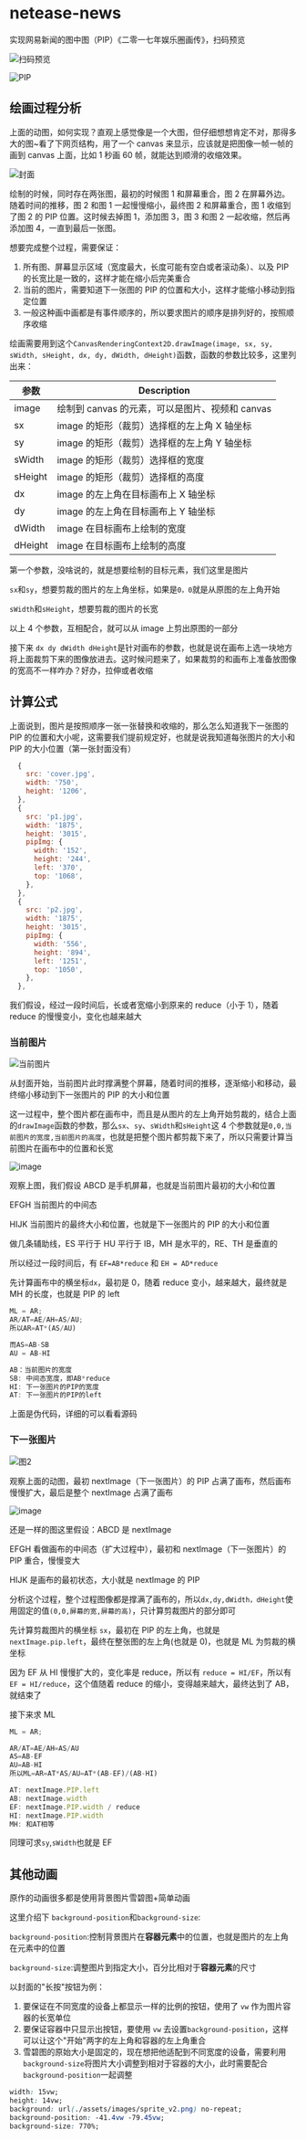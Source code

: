 # netease-news

实现网易新闻的图中图（PIP）《二零一七年娱乐圈画传》，扫码预览

![扫码预览](https://cdn.jsdelivr.net/gh/hezhongfeng/images/202303171551033.png)

![PIP](https://cdn.jsdelivr.net/gh/hezhongfeng/images/202302280925668.gif)

## 绘画过程分析

上面的动图，如何实现？直观上感觉像是一个大图，但仔细想想肯定不对，那得多大的图~看了下网页结构，用了一个 canvas 来显示，应该就是把图像一帧一帧的画到 canvas 上面，比如 1 秒画 60 帧，就能达到顺滑的收缩效果。

![封面](https://cdn.jsdelivr.net/gh/hezhongfeng/images/202303131448540.svg)

绘制的时候，同时存在两张图，最初的时候图 1 和屏幕重合，图 2 在屏幕外边。随着时间的推移，图 2 和图 1 一起慢慢缩小，最终图 2 和屏幕重合，图 1 收缩到了图 2 的 PIP 位置。这时候去掉图 1，添加图 3，图 3 和图 2 一起收缩，然后再添加图 4，一直到最后一张图。

想要完成整个过程，需要保证：

1. 所有图、屏幕显示区域（宽度最大，长度可能有空白或者滚动条）、以及 PIP 的长宽比是一致的，这样才能在缩小后完美重合
2. 当前的图片，需要知道下一张图的 PIP 的位置和大小，这样才能缩小移动到指定位置
3. 一般这种画中画都是有事件顺序的，所以要求图片的顺序是排列好的，按照顺序收缩

绘画需要用到这个`CanvasRenderingContext2D.drawImage(image, sx, sy, sWidth, sHeight, dx, dy, dWidth, dHeight)`函数，函数的参数比较多，这里列出来：

| 参数    | Description                                     |
| ------- | ----------------------------------------------- |
| image   | 绘制到 canvas 的元素，可以是图片、视频和 canvas |
| sx      | image 的矩形（裁剪）选择框的左上角 X 轴坐标     |
| sy      | image 的矩形（裁剪）选择框的左上角 Y 轴坐标     |
| sWidth  | image 的矩形（裁剪）选择框的宽度                |
| sHeight | image 的矩形（裁剪）选择框的高度                |
| dx      | image 的左上角在目标画布上 X 轴坐标             |
| dy      | image 的左上角在目标画布上 Y 轴坐标             |
| dWidth  | image 在目标画布上绘制的宽度                    |
| dHeight | image 在目标画布上绘制的高度                    |

第一个参数，没啥说的，就是想要绘制的目标元素，我们这里是图片

`sx`和`sy`，想要剪裁的图片的左上角坐标，如果是`0，0`就是从原图的左上角开始

`sWidth`和`sHeight`，想要剪裁的图片的长宽

以上 4 个参数，互相配合，就可以从 image 上剪出原图的一部分

接下来 `dx dy dWidth dHeight`是针对画布的参数，也就是说在画布上选一块地方将上面裁剪下来的图像放进去。这时候问题来了，如果裁剪的和画布上准备放图像的宽高不一样咋办？好办，拉伸或者收缩

## 计算公式

上面说到，图片是按照顺序一张一张替换和收缩的，那么怎么知道我下一张图的 PIP 的位置和大小呢，这需要我们提前规定好，也就是说我知道每张图片的大小和 PIP 的大小位置（第一张封面没有）

```js
  {
    src: 'cover.jpg',
    width: '750',
    height: '1206',
  },
  {
    src: 'p1.jpg',
    width: '1875',
    height: '3015',
    pipImg: {
      width: '152',
      height: '244',
      left: '370',
      top: '1068',
    },
  },
  {
    src: 'p2.jpg',
    width: '1875',
    height: '3015',
    pipImg: {
      width: '556',
      height: '894',
      left: '1251',
      top: '1050',
    },
  },
```

我们假设，经过一段时间后，长或者宽缩小到原来的 reduce（小于 1），随着 reduce 的慢慢变小，变化也越来越大

### 当前图片

![当前图片](https://cdn.jsdelivr.net/gh/hezhongfeng/images/202302280853151.gif)

从封面开始，当前图片此时撑满整个屏幕，随着时间的推移，逐渐缩小和移动，最终缩小移动到下一张图片的 PIP 的大小和位置

这一过程中，整个图片都在画布中，而且是从图片的左上角开始剪裁的，结合上面的`drawImage`函数的参数，那么`sx`、`sy`、`sWidth`和`sHeight`这 4 个参数就是`0,0,当前图片的宽度,当前图片的高度`，也就是把整个图片都剪裁下来了，所以只需要计算当前图片在画布中的位置和长宽

![image](https://cdn.jsdelivr.net/gh/hezhongfeng/images/202302271546038.svg)

观察上图，我们假设 ABCD 是手机屏幕，也就是当前图片最初的大小和位置

EFGH 当前图片的中间态

HIJK 当前图片的最终大小和位置，也就是下一张图片的 PIP 的大小和位置

做几条辅助线，ES 平行于 HU 平行于 IB，MH 是水平的，RE、TH 是垂直的

所以经过一段时间后，有 `EF=AB*reduce` 和 `EH = AD*reduce`

先计算画布中的横坐标`dx`，最初是 0，随着 reduce 变小，越来越大，最终就是 MH 的长度，也就是 PIP 的 left

```js
ML = AR;
AR/AT=AE/AH=AS/AU;
所以AR=AT*(AS/AU)

而AS=AB-SB
AU = AB-HI
```

```js
AB：当前图片的宽度
SB: 中间态宽度，即AB*reduce
HI: 下一张图片的PIP的宽度
AT: 下一张图片的PIP的left
```

上面是伪代码，详细的可以看看源码

### 下一张图片

![图2](https://cdn.jsdelivr.net/gh/hezhongfeng/images/202303131447404.gif)

观察上面的动图，最初 nextImage（下一张图片）的 PIP 占满了画布，然后画布慢慢扩大，最后是整个 nextImage 占满了画布

![image](https://cdn.jsdelivr.net/gh/hezhongfeng/images/202302271546038.svg)

还是一样的图这里假设：ABCD 是 nextImage

EFGH 看做画布的中间态（扩大过程中），最初和 nextImage（下一张图片）的 PIP 重合，慢慢变大

HIJK 是画布的最初状态，大小就是 nextImage 的 PIP

分析这个过程，整个过程图像都是撑满了画布的，所以`dx,dy,dWidth，dHeight`使用固定的值`(0,0,屏幕的宽,屏幕的高)`，只计算剪裁图片的部分即可

先计算剪裁图片的横坐标 `sx`，最初在 PIP 的左上角，也就是`nextImage.pip.left`，最终在整张图的左上角(也就是 0)，也就是 ML 为剪裁的横坐标

因为 EF 从 HI 慢慢扩大的，变化率是 reduce，所以有 `reduce = HI/EF`，所以有`EF = HI/reduce`，这个值随着 reduce 的缩小，变得越来越大，最终达到了 AB，就结束了

接下来求 ML

```js
ML = AR;

AR/AT=AE/AH=AS/AU
AS=AB-EF
AU=AB-HI
所以ML=AR=AT*AS/AU=AT*(AB-EF)/(AB-HI)

AT: nextImage.PIP.left
AB: nextImage.width
EF: nextImage.PIP.width / reduce
HI: nextImage.PIP.width
MH: 和AT相等
```

同理可求`sy`,`sWidth`也就是 EF

## 其他动画

原作的动画很多都是使用背景图片雪碧图+简单动画

这里介绍下 `background-position`和`background-size`:

`background-position`:控制背景图片在**容器元素**中的位置，也就是图片的左上角在元素中的位置

`background-size`:调整图片到指定大小，百分比相对于**容器元素**的尺寸

以封面的"长按"按钮为例：

1. 要保证在不同宽度的设备上都显示一样的比例的按钮，使用了 `vw` 作为图片容器的长宽单位
2. 要保证容器中只显示出按钮，要使用 `vw` 去设置`background-position`，这样可以让这个"开始"两字的左上角和容器的左上角重合
3. 雪碧图的原始大小是固定的，现在想把他适配到不同宽度的设备，需要利用`background-size`将图片大小调整到相对于容器的大小，此时需要配合`background-position`一起调整

```css
width: 15vw;
height: 14vw;
background: url(./assets/images/sprite_v2.png) no-repeat;
background-position: -41.4vw -79.45vw;
background-size: 770%;
```
